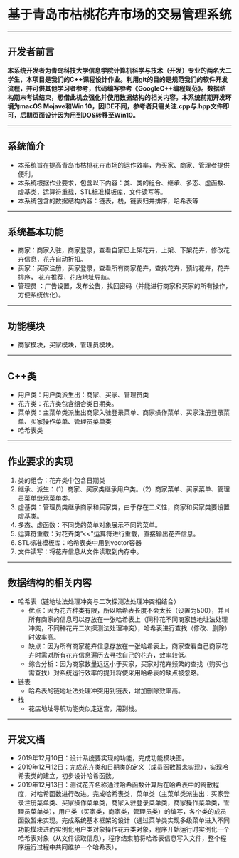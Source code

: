 # 基于青岛市枯桃花卉市场的交易管理系统
---
## 开发者前言              
**本系统开发者为青岛科技大学信息学院计算机科学与技术（开发）专业的两名大二学生，本项目是我们的C++课程设计作业。利用git的目的是规范我们的软件开发流程，并可供其他学习者参考，代码编写参考《GoogleC++编程规范》。数据结构期末考试结束，想借此机会强化并使用数据结构的相关内容。本系统前期开发环境为macOS Mojave和Win 10，因IDE不同，参考者只需关注.cpp与.hpp文件即可，后期页面设计因为用到DOS转移至Win10。**

---
## 系统简介
+ 本系统旨在提高青岛市枯桃花卉市场的运作效率，为买家、商家、管理者提供便利。
+ 本系统根据作业要求，包含以下内容：类、类的组合、继承、多态、虚函数、虚基类，运算符重载，STL标准模板库，文件读写等。
+ 本系统包含的数据结构内容：链表，栈，链表归并排序，哈希表等
---
## 系统基本功能
+ 商家：商家入驻，商家登录，查看自家已上架花卉，上架、下架花卉，修改花卉信息，花卉自动折扣。
+ 买家：买家注册，买家登录，查看所有商家花卉，查找花卉，预约花卉，花卉排序， 花卉推荐，花店地址导航。
+ 管理员 ：广告设置，发布公告，找回密码（并能进行商家和买家的所有操作，方便系统优化）。
---
## 功能模块
+ 商家模块，买家模块，管理员模块。
---
## C++类
+ 用户类：用户类派生出：商家、买家、管理员类
+ 花卉类：花卉类包含组合类日期类。
+ 菜单类：主菜单类派生出商家入驻登录菜单、商家操作菜单、买家注册登录菜单、买家操作菜单、管理员菜单类
+ 哈希表类
---
## 作业要求的实现
1. 类的组合：花卉类中包含日期类
2. 继承、派生：（1）商家、买家类继承用户类。（2）商家菜单、买家菜单、管理员菜单继承菜单类。
3. 虚基类：管理员类继承商家和买家类，由于存在二义性，商家和买家类要设置虚基类。
4. 多态、虚函数：不同类的菜单对象展示不同的菜单。
5. 运算符重载：对花卉类”<<"运算符进行重载，直接输出花卉信息。
6. STL标准模板库：哈希表类中用到vector容器
7. 文件读写：将花卉信息从文件读取到内存中。
---
## 数据结构的相关内容
* 哈希表（链地址法处理冲突与二次探测法处理冲突相结合）
   + 优点：因为花卉种类有限，所以哈希表长度不会太长（设置为500），并且所有商家的信息可以存放在一张哈希表上（同种花不同商家链地址法处理冲突，不同种花卉二次探测法处理冲突），哈希表进行查找（修改、删除）时效率高。
   + 缺点：因为所有商家花卉信息存放在一张哈希表上，商家查看自己商家花卉时需对所有花卉信息遍历去寻找自己的花卉，效率较低。
   + 综合分析：因为商家数量远远小于买家，买家对花卉频繁的查找（购买也需查找）对系统运行效率的提升将使采用哈希表的缺点被忽略。
* 链表
   + 哈希表的链地址法处理冲突用到链表，增加删除效率高。
* 栈
   + 花店地址导航功能类似走迷宫，用到栈。
---
## 开发文档
+ 2019年12月10日：设计系统要实现的功能，完成功能模块图。
+ 2019年12月12日：完成花卉类和日期类的定义（成员函数暂未实现），实现哈希表类的建立，初步设计哈希函数。
+ 2019年12月13日：测试花卉名称通过哈希函数计算后在哈希表中的离散程度，对哈希函数进行改进。完成哈希表类，菜单类（主菜单类派生出：买家登录注册菜单类、买家操作菜单类，商家入驻登录菜单类，商家操作菜单类，管理员菜单类），用户类（买家类，商家类，管理员类）的编写，各个类的成员函数暂未实现。完成系统基本框架的设计（通过菜单类实现多级菜单进入不同功能模块进而实例化用户类对象操作花卉类对象，程序开始运行时实例化一个哈希表对象（从文件读取信息），程序结束前将哈希表信息写入文件，整个程序运行过程中共同维护一个哈希表）。
